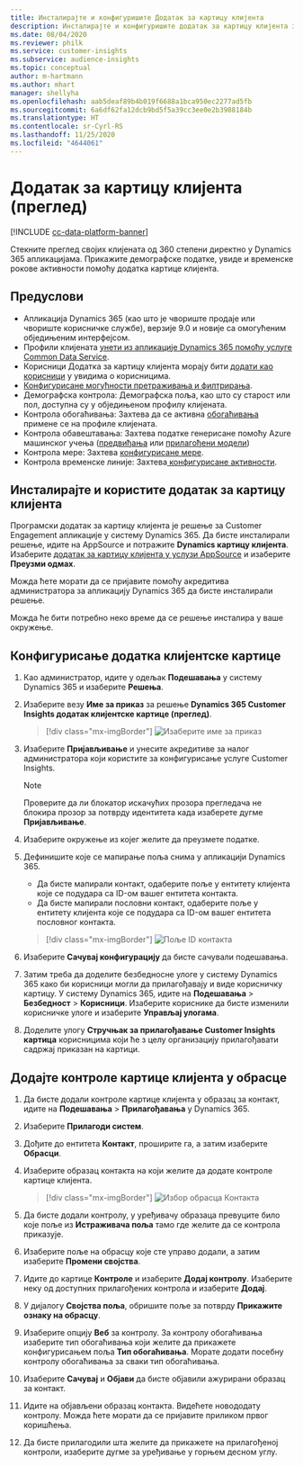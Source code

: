 ```yaml
---
title: Инсталирајте и конфигуришите Додатак за картицу клијента
description: Инсталирајте и конфигуришите додатак за картицу клијента за Dynamics 365 Customer Insights.
ms.date: 08/04/2020
ms.reviewer: philk
ms.service: customer-insights
ms.subservice: audience-insights
ms.topic: conceptual
author: m-hartmann
ms.author: mhart
manager: shellyha
ms.openlocfilehash: aab5deaf89b4b019f6688a1bca950ec2277ad5fb
ms.sourcegitcommit: 6a6df62fa12dcb9bd5f5a39cc3ee0e2b3988184b
ms.translationtype: HT
ms.contentlocale: sr-Cyrl-RS
ms.lasthandoff: 11/25/2020
ms.locfileid: "4644061"
---
```

# <a name="customer-card-add-in-preview"></a>Додатак за картицу клијента (преглед)

[!INCLUDE [cc-data-platform-banner](../includes/cc-data-platform-banner.md)]

Стекните преглед својих клијената од 360 степени директно у Dynamics 365 апликацијама. Прикажите демографске податке, увиде и временске рокове активности помоћу додатка картице клијента.

## <a name="prerequisites"></a>Предуслови

- Апликација Dynamics 365 (као што је чвориште продаје или чвориште корисничке службе), верзије 9.0 и новије са омогућеним обједињеним интерфејсом.
- Профили клијената [унети из апликације Dynamics 365 помоћу услуге Common Data Service](connect-power-query.md).
- Корисници Додатка за картицу клијента морају бити [додати као корисници](permissions.md) у увидима о корисницима.
- [Конфигурисане могућности претраживања и филтрирања](search-filter-index.md).
- Демографска контрола: Демографска поља, као што су старост или пол, доступна су у обједињеном профилу клијената.
- Контрола обогаћивања: Захтева да се активна [обогаћивања](enrichment-hub.md) примене се на профиле клијената.
- Контрола обавештавања: Захтева податке генерисане помоћу Azure машинског учења ([предвиђања](predictions.md) или [прилагођени модели](custom-models.md))
- Контрола мере: Захтева [конфигурисане мере](measures.md).
- Контрола временске линије: Захтева[ конфигурисане активности](activities.md).

## <a name="install-the-customer-card-add-in"></a>Инсталирајте и користите додатак за картицу клијента

Програмски додатак за картицу клијента је решење за Customer Engagement апликације у систему Dynamics 365. Да бисте инсталирали решење, идите на AppSource и потражите **Dynamics картицу клијента**. Изаберите [додатак за картицу клијента у услузи AppSource](https://appsource.microsoft.com/product/dynamics-365/mscrm.dynamics_365_customer_insights_customer_card_addin?tab=Overview) и изаберите **Преузми одмах**.

Можда ћете морати да се пријавите помоћу акредитива администратора за апликацију Dynamics 365 да бисте инсталирали решење.

Можда ће бити потребно неко време да се решење инсталира у ваше окружење.

## <a name="configure-the-customer-card-add-in"></a>Конфигурисање додатка клијентске картице

1. Као администратор, идите у одељак **Подешавања** у систему Dynamics 365 и изаберите **Решења**.

1. Изаберите везу **Име за приказ** за решење **Dynamics 365 Customer Insights додатак клијентске картице (преглед)**.

   > [!div class="mx-imgBorder"]
   > ![Изаберите име за приказ](media/select-display-name.png "Изаберите име за приказ")

1. Изаберите **Пријављивање** и унесите акредитиве за налог администратора који користите за конфигурисање услуге Customer Insights.

   > [!NOTE]
   > Проверите да ли блокатор искачућих прозора прегледача не блокира прозор за потврду идентитета када изаберете дугме **Пријављивање**.

1. Изаберите окружење из којег желите да преузмете податке.

1. Дефинишите које се мапирање поља снима у апликацији Dynamics 365.
   - Да бисте мапирали контакт, одаберите поље у ентитету клијента које се подудара са ID-ом вашег ентитета контакта.
   - Да бисте мапирали пословни контакт, одаберите поље у ентитету клијента које се подудара са ID-ом вашег ентитета пословног контакта.

   > [!div class="mx-imgBorder"]
   > ![Поље ID контакта](media/contact-id-field.png "Поље ID контакта")

1. Изаберите **Сачувај конфигурацију** да бисте сачували подешавања.

1. Затим треба да доделите безбедносне улоге у систему Dynamics 365 како би корисници могли да прилагођавају и виде корисничку картицу. У систему Dynamics 365, идите на **Подешавања** > **Безбедност** > **Корисници**. Изаберите кориснике да бисте изменили корисничке улоге и изаберите **Управљај улогама**.

1. Доделите улогу **Стручњак за прилагођавање Customer Insights картица** корисницима који ће з целу организацију прилагођавати садржај приказан на картици.

## <a name="add-customer-card-controls-to-forms"></a>Додајте контроле картице клијента у обрасце
  
1. Да бисте додали контроле картице клијента у образац за контакт, идите на **Подешавања** > **Прилагођавања** у Dynamics 365.

1. Изаберите **Прилагоди систем**.

1. Дођите до ентитета **Контакт**, проширите га, а затим изаберите **Обрасци**.

1. Изаберите образац контакта на који желите да додате контроле картице клијента.

    > [!div class="mx-imgBorder"]
    > ![Избор обрасца Контакта](media/contact-active-forms.png "Избор обрасца Контакта")

1. Да бисте додали контролу, у уређивачу образаца превуците било које поље из **Истраживача поља** тамо где желите да се контрола приказује.

1. Изаберите поље на обрасцу које сте управо додали, а затим изаберите **Промени својства**.

1. Идите до картице **Контроле** и изаберите **Додај контролу**. Изаберите неку од доступних прилагођених контрола и изаберите **Додај**.

1. У дијалогу **Својства поља**, обришите поље за потврду **Прикажите ознаку на обрасцу**.

1. Изаберите опцију **Веб** за контролу. За контролу обогаћивања изаберите тип обогаћивања који желите да прикажете конфигурисањем поља **Тип обогаћивања**. Морате додати посебну контролу обогаћивања за сваки тип обогаћивања.

1. Изаберите **Сачувај** и **Објави** да бисте објавили ажурирани образац за контакт.

1. Идите на објављени образац контакта. Видећете новододату контролу. Можда ћете морати да се пријавите приликом првог коришћења.

1. Да бисте прилагодили шта желите да прикажете на прилагођеној контроли, изаберите дугме за уређивање у горњем десном углу.
